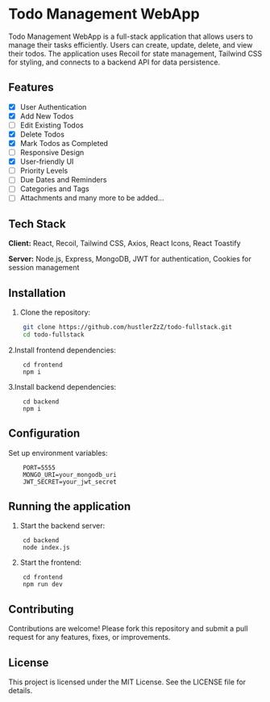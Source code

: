 # Todo Management WebApp

Todo Management WebApp is a full-stack application that allows users to manage their tasks efficiently. Users can create, update, delete, and view their todos. The application uses Recoil for state management, Tailwind CSS for styling, and connects to a backend API for data persistence.

## Features

-   [x] User Authentication
-   [x] Add New Todos
-   [ ] Edit Existing Todos
-   [x] Delete Todos
-   [x] Mark Todos as Completed
-   [ ] Responsive Design
-   [x] User-friendly UI
-   [ ] Priority Levels
-   [ ] Due Dates and Reminders
-   [ ] Categories and Tags
-   [ ] Attachments
        and many more to be added...

## Tech Stack

**Client:** React, Recoil, Tailwind CSS, Axios, React Icons, React Toastify

**Server:** Node.js, Express, MongoDB, JWT for authentication, Cookies for session management

## Installation

1. Clone the repository:

```bash
    git clone https://github.com/hustlerZzZ/todo-fullstack.git
    cd todo-fullstack
```

2.Install frontend dependencies:

```
    cd frontend
    npm i
```

3.Install backend dependencies:

```
    cd backend
    npm i
```

## Configuration

Set up environment variables:

```
    PORT=5555
    MONGO_URI=your_mongodb_uri
    JWT_SECRET=your_jwt_secret
```

## Running the application

1. Start the backend server:

```
    cd backend
    node index.js
```

2. Start the frontend:

```
    cd frontend
    npm run dev
```

## Contributing

Contributions are welcome! Please fork this repository and submit a pull request for any features, fixes, or improvements.

## License

This project is licensed under the MIT License. See the LICENSE file for details.
